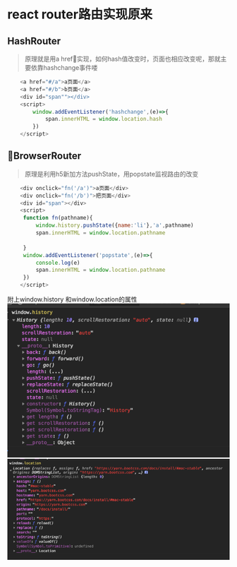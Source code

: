 # react router路由实现原来
## HashRouter
> 原理就是用a href实现，如何hash值改变时，页面也相应改变呢，那就主要依靠hashchange事件喽
```javaScript
    <a href="#/a">a页面</a>
    <a href="#/b">b页面</a>
    <div id="span""></div>
    <script>
        window.addEventListener('hashchange',(e)=>{
            span.innerHTML = window.location.hash
        })
    </script>
```

## BrowserRouter
> 原理是利用h5新加方法pushState，用popstate监视路由的改变
```javaScript
    <div onclick="fn('/a')">a页面</div>
    <div onclick="fn('/b')">把页面</div>
    <div id="span"></div>
    <script>
     function fn(pathname){
         window.history.pushState({name:'li'},'a',pathname)
         span.innerHTML = window.location.pathname

     }
     window.addEventListener('popstate',(e)=>{
         console.log(e)
         span.innerHTML = window.location.pathname
     })
    </script>
```

附上window.history 和window.location的属性
![图](../images/window.history.png)
![图](../images/window.location.png)
